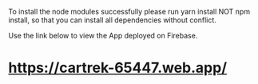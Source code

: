 To install the node modules successfully please run yarn install NOT npm install, so that you can install all dependencies without conflict.


Use the link below to view the App deployed on Firebase.


# https://cartrek-65447.web.app/

